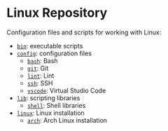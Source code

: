 # Linux Repository
Configuration files and scripts for working with Linux:
- [`bin`](bin/README.md): executable scripts
- [`config`](config/README.md): configuration files
  - [`bash`](config/bash/README.md): Bash
  - [`git`](config/git/README.md): Git
  - [`lint`](config/lint/README.md): Lint
  - [`ssh`](config/ssh/README.md): SSH
  - [`vscode`](config/vscode/README.md): Virtual Studio Code
- [`lib`](lib/README.md): scripting libraries
  - [`shell`](lib/shell/README.md): Shell libraries
- [`linux`](linux/README.md): Linux installation
  - [`arch`](linux/arch/README.md): Arch Linux installation
